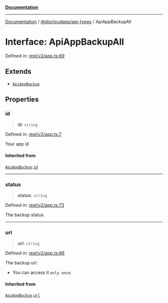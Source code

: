 [**Documentation**](../../../README.md)

***

[Documentation](../../../packages.md) / [@discloudapp/api-types](../README.md) / ApiAppBackupAll

# Interface: ApiAppBackupAll

Defined in: [rest/v2/app.ts:69](https://github.com/discloud/discloud.app/blob/1e4ce40911bd2c25d95ae21441839a6f9ec7c445/packages/api-types/rest/v2/app.ts#L69)

## Extends

- [`ApiAppBackup`](ApiAppBackup.md)

## Properties

### id

> **id**: `string`

Defined in: [rest/v2/app.ts:7](https://github.com/discloud/discloud.app/blob/1e4ce40911bd2c25d95ae21441839a6f9ec7c445/packages/api-types/rest/v2/app.ts#L7)

Your app id

#### Inherited from

[`ApiAppBackup`](ApiAppBackup.md).[`id`](ApiAppBackup.md#id)

***

### status

> **status**: `string`

Defined in: [rest/v2/app.ts:73](https://github.com/discloud/discloud.app/blob/1e4ce40911bd2c25d95ae21441839a6f9ec7c445/packages/api-types/rest/v2/app.ts#L73)

The backup status

***

### url

> **url**: `string`

Defined in: [rest/v2/app.ts:66](https://github.com/discloud/discloud.app/blob/1e4ce40911bd2c25d95ae21441839a6f9ec7c445/packages/api-types/rest/v2/app.ts#L66)

The backup url.
- You can access it `only once`.

#### Inherited from

[`ApiAppBackup`](ApiAppBackup.md).[`url`](ApiAppBackup.md#url)
